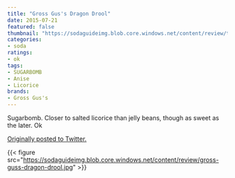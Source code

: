 ```yaml
---
title: "Gross Gus's Dragon Drool"
date: 2015-07-21
featured: false
thumbnail: "https://sodaguideimg.blob.core.windows.net/content/review/thumbs/gross-guss-dragon-drool.jpg"
categories:
- soda
ratings:
- ok
tags:
- SUGARBOMB
- Anise
- Licorice
brands:
- Gross Gus's
---
```


Sugarbomb. Closer to salted licorice than jelly beans, though as sweet as the later. Ok

[Originally posted to Twitter.](https://twitter.com/Cavorter/status/623547164224962561)

{{< figure src="https://sodaguideimg.blob.core.windows.net/content/review/gross-guss-dragon-drool.jpg" >}}

